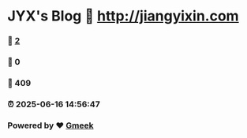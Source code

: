 # JYX's Blog :link: http://jiangyixin.com 
### :page_facing_up: [2](http://jiangyixin.com/tag.html) 
### :speech_balloon: 0 
### :hibiscus: 409 
### :alarm_clock: 2025-06-16 14:56:47 
### Powered by :heart: [Gmeek](https://github.com/Meekdai/Gmeek)
